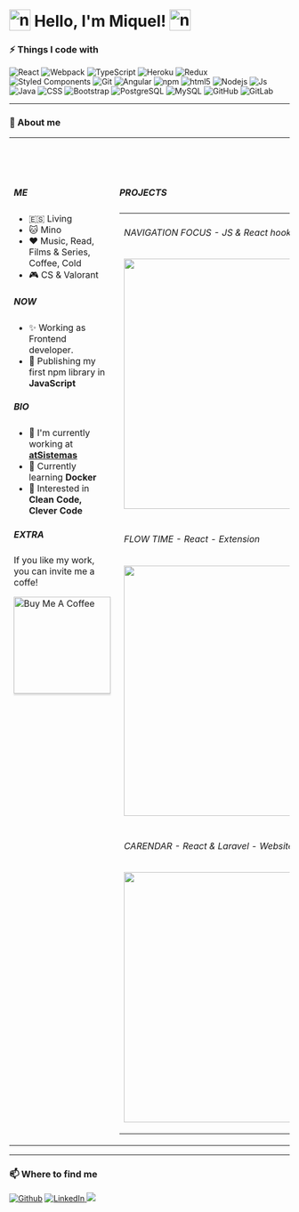<h1 valign="center">
  <img src="https://emojipedia-us.s3.dualstack.us-west-1.amazonaws.com/thumbs/240/apple/237/fire_1f525.png" width="38" height="38px" alt="new" valign="bottom"/> 
  Hello, I'm Miquel! 
  <img src="https://emojipedia-us.s3.dualstack.us-west-1.amazonaws.com/thumbs/240/apple/237/fire_1f525.png" width="38" height="38px" alt="new" valign="bottom"/>
</h1>

<h3>⚡ Things I code with</h3>
<p>
  <img alt="React" src="https://img.shields.io/badge/-React-45b8d8?style=flat-square&logo=react&logoColor=white" />
  <img alt="Webpack" src="https://img.shields.io/badge/-Webpack-8DD6F9?style=flat-square&logo=webpack&logoColor=white" /> 
  <img alt="TypeScript" src="https://img.shields.io/badge/-TypeScript-007ACC?style=flat-square&logo=typescript&logoColor=white" />
  <img alt="Heroku" src="https://img.shields.io/badge/-Heroku-430098?style=flat-square&logo=heroku&logoColor=white" />
  <img alt="Redux" src="https://img.shields.io/badge/-Redux-764ABC?style=flat-square&logo=redux&logoColor=white" />
  <img alt="Styled Components" src="https://img.shields.io/badge/-Styled_Components-db7092?style=flat-square&logo=styled-components&logoColor=white" />
  <img alt="Git" src="https://img.shields.io/badge/-Git-F05032?style=flat-square&logo=git&logoColor=white" />
  <img alt="Angular" src="https://img.shields.io/badge/-Angular-DD0031?style=flat-square&logo=angular&logoColor=white" />
  <img alt="npm" src="https://img.shields.io/badge/-NPM-CB3837?style=flat-square&logo=npm&logoColor=white" />
  <img alt="html5" src="https://img.shields.io/badge/-HTML5-E34F26?style=flat-square&logo=html5&logoColor=white" />
  <img alt="Nodejs" src="https://img.shields.io/badge/-Nodejs-43853d?style=flat-square&logo=Node.js&logoColor=white" />
  <img alt="Js" src="https://img.shields.io/badge/-JavaScript-3c9d5e?style=flat-square&logo=javascript" />
  <img alt="Java" src="https://img.shields.io/badge/-java-E34A86?style=flat-square&logo=java" />
  <img alt="CSS" src="https://img.shields.io/badge/-CSS3-1572B6?style=flat-square&logo=css3" />
  <img alt="Bootstrap" src="https://img.shields.io/badge/-Bootstrap-563D7C?style=flat-square&logo=bootstrap" />
  <img alt="PostgreSQL" src="https://img.shields.io/badge/-PostgreSQL-336791?style=flat-square&logo=postgresql" />
  <img alt="MySQL" src="https://img.shields.io/badge/-MySQL-dbe1a6?style=flat-square&logo=mysql" />
  <img alt="GitHub" src="https://img.shields.io/badge/-GitHub-181717?style=flat-square&logo=github" />
  <img alt="GitLab" src="https://img.shields.io/badge/-GitLab-FCA121?style=flat-square&logo=gitlab" />
</p>

<hr> 

<h3>🚀 About me</h3>

<table width="100% !important" style="width: 100% !important;">
  <tbody>
  <tr height="50px !important">
    <td valign="center" width="100%" colspan="2" align="end" valign="center">
      <a href="https://github.com/Miquel-Lopez-Avila" target="_blank">
        
      </a>
    </td>
  </tr>
 <tr>
   <td valign="top" width="50%">

##### ME

- 🇪🇸 Living
- 🐱 Mino
- ❤️ Music, Read, Films & Series, Coffee, Cold
- 🎮 CS & Valorant
 
##### NOW

- ✨ Working as Frontend developer.
- 🎯 Publishing my first npm library in **JavaScript**

##### BIO

- 🏢 I'm currently working at [**atSistemas**](https://www.atsistemas.com/es)
- 🌱 Currently learning **Docker**
- 🧐 Interested in **Clean Code, Clever Code**

##### EXTRA
If you like my work, you can invite me a coffe!
   
 <a href="https://www.buymeacoffee.com/miquellopez" target="_blank" height="28px !important"><img src="https://www.buymeacoffee.com/assets/img/custom_images/orange_img.png" align="center" alt="Buy Me A Coffee" style="width: 174px !important;box-shadow: 0px 3px 2px 0px rgba(190, 190, 190, 0.5) !important;-webkit-box-shadow: 0px 3px 2px 0px rgba(190, 190, 190, 0.5) !important; margin-bottom: 10px;" /></a>
</td>
<td valign="top" width="50%">

##### PROJECTS

<table><tr>
<tr>
  <td valign="top" width="100%">

###### NAVIGATION FOCUS - JS & React hooks - Library
[<img src="https://user-images.githubusercontent.com/75219640/189481193-62e21400-840a-4fd4-b0fe-314ae153ffe7.gif" width="450">](https://github.com/Miquel-Lopez-Avila/nodes-navigation-focus)
</td>
</tr>

  <tr>
<td valign="top" width="100%">

###### FLOW TIME - React - Extension
[<img src="https://user-images.githubusercontent.com/75219640/175789757-6b10349e-33cd-419d-88d2-877aa77eee3a.png" width="450">](https://github.com/Miquel-Lopez-Avila/FlowTime)

</td>
  </tr>
<td valign="top" width="100%">

###### CARENDAR - React & Laravel - Website
[<img src="https://user-images.githubusercontent.com/75219640/175782206-678e634e-4d71-418a-850d-21089729e222.png" width="450">](https://github.com/Miquel-Lopez-Avila/Carendar-REACT)

</td>
</tr>

</td>

</tr>
</table>
   </td>
   </tr>
  </tbody>
</table>

<hr> 

<h3>📫 Where to find me</h3>

<p>
  <a href="https://github.com/Miquel-Lopez-Avila" target="_blank"><img alt="Github" src="https://img.shields.io/badge/GitHub-%2312100E.svg?&style=for-the-badge&logo=Github&logoColor=white" /></a>  
  <a href="https://www.linkedin.com/in/miquel-l%C3%B3pez-avila-45b9b91b2/" target="_blank"><img alt="LinkedIn" src="https://img.shields.io/badge/linkedin-%230077B5.svg?&style=for-the-badge&logo=linkedin&logoColor=white" />
    <a href="mailto:miquellopezavila@gmail.com"><img src="https://img.shields.io/badge/e‑mail-D14836.svg?style=for-the-badge&logo=GMail&logoColor=white"/></a>
</p>





